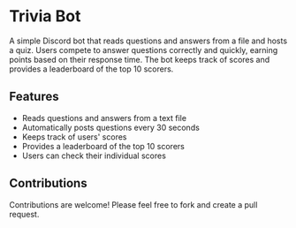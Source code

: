 # Trivia Bot
A simple Discord bot that reads questions and answers from a file and hosts a quiz. Users compete to answer questions correctly and quickly, earning points based on their response time. The bot keeps track of scores and provides a leaderboard of the top 10 scorers.

## Features
- Reads questions and answers from a text file
- Automatically posts questions every 30 seconds
- Keeps track of users' scores
- Provides a leaderboard of the top 10 scorers
- Users can check their individual scores

## Contributions
Contributions are welcome! Please feel free to fork and create a pull request.
